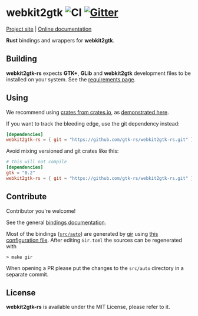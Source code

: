 # webkit2gtk ![CI](https://github.com/gtk-rs/webkit2gtk/workflows/CI/badge.svg) [![Gitter](https://badges.gitter.im/Join%20Chat.svg)](https://gitter.im/gtk-rs/gtk)

[Project site](https://gtk-rs.org/) | [Online documentation](https://gtk-rs.org/docs/)

__Rust__ bindings and wrappers for __webkit2gtk__.

## Building

__webkit2gtk-rs__ expects __GTK+__, __GLib__ and __webkit2gtk__ development files to be installed on your system.
See the [requirements page](https://gtk-rs.org/docs/requirements.html).

## Using

We recommend using [crates from crates.io](https://crates.io/keywords/gtk-rs),
as [demonstrated here](https://gtk-rs.org/#using).

If you want to track the bleeding edge, use the git dependency instead:

```toml
[dependencies]
webkit2gtk-rs = { git = "https://github.com/gtk-rs/webkit2gtk-rs.git" }
```

Avoid mixing versioned and git crates like this:

```toml
# This will not compile
[dependencies]
gtk = "0.2"
webkit2gtk-rs = { git = "https://github.com/gtk-rs/webkit2gtk-rs.git" }
```

## Contribute

Contributor you're welcome!

See the general [bindings documentation](https://gtk-rs.org/docs/glib/).

Most of the bindings ([`src/auto`](src/auto)) are generated by [gir](https://github.com/gtk-rs/gir) using [this configuration file](Gir.toml). After editing `Gir.toml` the sources can be regenerated with

```shell
> make gir
```

When opening a PR please put the changes to the `src/auto` directory in a separate commit.

## License

__webkit2gtk-rs__ is available under the MIT License, please refer to it.
